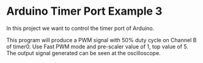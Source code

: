 # Arduino Timer Port Example 3
In this project we want to control the timer port of Arduino.

This program will produce a PWM signal with 50% duty cycle on Channel B of timer0. Use Fast PWM mode and pre-scaler value of 1, top value of 5. The output signal generated can be seen at the oscilloscope.
